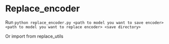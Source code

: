 # Replace_encoder
 
Run `python replace_encoder.py <path to model you want to save encoder> <path to model you want to replace encoder> <save directory>` 

Or import from replace_utils
